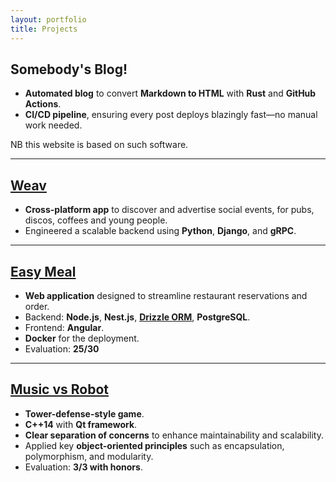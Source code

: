 ```yaml
--- 
layout: portfolio
title: Projects 
---
```


## Somebody's Blog!

- **Automated blog** to convert **Markdown to HTML** with **Rust** and **GitHub Actions**.
- **CI/CD pipeline**, ensuring every post deploys blazingly fast—no manual work needed.

NB this website is based on such software.

---

## [Weav](https://www.weav.it)
- **Cross-platform app** to discover and advertise social events, for pubs, discos, coffees and young people.
- Engineered a scalable backend using **Python**, **Django**, and **gRPC**.

---

## [Easy Meal](https://github.com/Project-SWEnergy/Easy-Meal)

- **Web application** designed to streamline restaurant reservations and order.
- Backend: **Node.js**, **Nest.js**, [**Drizzle ORM**](https://orm.drizzle.team/),
**PostgreSQL**.
- Frontend: **Angular**.
- **Docker** for the deployment.
- Evaluation: **25/30**

---

## [Music vs Robot](https://github.com/danesinoo/music_vs_robot)

- **Tower-defense-style game**.
- **C++14** with **Qt framework**.
- **Clear separation of concerns** to enhance maintainability and scalability.
- Applied key **object-oriented principles** such as encapsulation,
  polymorphism, and modularity.
- Evaluation: **3/3 with honors**.
